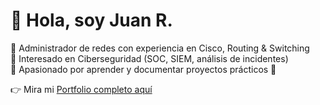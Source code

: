 # 👋 Hola, soy Juan R.

🔹 Administrador de redes con experiencia en Cisco, Routing & Switching  
🔹 Interesado en Ciberseguridad (SOC, SIEM, análisis de incidentes)  
🔹 Apasionado por aprender y documentar proyectos prácticos 🚀  

👉 Mira mi [Portfolio completo aquí](https://github.com/JuanR101-tech/portfolio)
